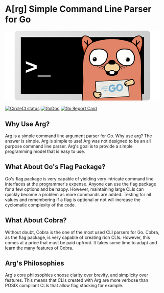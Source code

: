 # A[rg] Simple Command Line Parser for Go
![](doc/mascot.png)


[![CircleCI status](https://circleci.com/gh/jrpalma/arg.png?circle-token=:circle-token "CircleCI status")](https://circleci.com/gh/jrpalma/arg)
[![GoDoc](https://godoc.org/github.com/jrpalma/arg?status.svg)](https://godoc.org/github.com/jrpalma/arg)
[![Go Report Card](https://goreportcard.com/badge/github.com/jrpalma/arg)](https://goreportcard.com/report/github.com/jrpalma/arg)

## Why Use Arg?
Arg is a simple command line argument parser for Go. Why use arg? The answer is simple. Arg is simple to use!
Arg was not designed to be an all purpose command line parser. Arg's goal is to provide a simple programming model that is easy to use.

## What About Go's Flag Package?
Go's flag package is very capable of yielding very intricate command line interfaces at the programmer's expense. Anyone can use the flag
package for a few options and be happy. However, maintaining large CLIs can quickly become a problem as more commands are added.
Testing for nil values and remembering if a flag is optional or not will increase the cyclomatic complexity of the code.

## What About Cobra?
Without doubt, Cobra is the one of the most used CLI parsers for Go. Cobra, as the flag package, is very capable of creating rich CLIs.
However, this comes at a price that must be paid upfront. It takes some time to adapt and learn the many features of Cobra.

## Arg's Philosophies
Arg's core philosophies choose clarity over brevity, and simplicity over features. This means that CLIs created with
Arg are more verbose than POSIX compliant CLIs that allow flag stacking for example.

